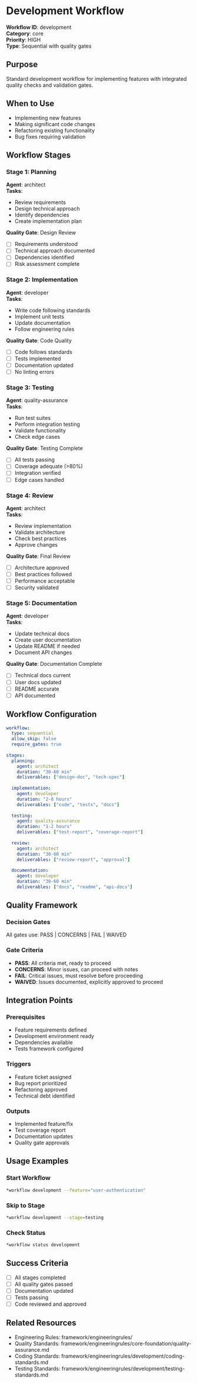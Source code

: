 # Development Workflow
**Workflow ID**: development  
**Category**: core  
**Priority**: HIGH  
**Type**: Sequential with quality gates  

## Purpose
Standard development workflow for implementing features with integrated quality checks and validation gates.

## When to Use
- Implementing new features
- Making significant code changes
- Refactoring existing functionality
- Bug fixes requiring validation

## Workflow Stages

### Stage 1: Planning
**Agent**: architect  
**Tasks**:
- Review requirements
- Design technical approach
- Identify dependencies
- Create implementation plan

**Quality Gate**: Design Review
- [ ] Requirements understood
- [ ] Technical approach documented
- [ ] Dependencies identified
- [ ] Risk assessment complete

### Stage 2: Implementation
**Agent**: developer  
**Tasks**:
- Write code following standards
- Implement unit tests
- Update documentation
- Follow engineering rules

**Quality Gate**: Code Quality
- [ ] Code follows standards
- [ ] Tests implemented
- [ ] Documentation updated
- [ ] No linting errors

### Stage 3: Testing
**Agent**: quality-assurance  
**Tasks**:
- Run test suites
- Perform integration testing
- Validate functionality
- Check edge cases

**Quality Gate**: Testing Complete
- [ ] All tests passing
- [ ] Coverage adequate (>80%)
- [ ] Integration verified
- [ ] Edge cases handled

### Stage 4: Review
**Agent**: architect  
**Tasks**:
- Review implementation
- Validate architecture
- Check best practices
- Approve changes

**Quality Gate**: Final Review
- [ ] Architecture approved
- [ ] Best practices followed
- [ ] Performance acceptable
- [ ] Security validated

### Stage 5: Documentation
**Agent**: developer  
**Tasks**:
- Update technical docs
- Create user documentation
- Update README if needed
- Document API changes

**Quality Gate**: Documentation Complete
- [ ] Technical docs current
- [ ] User docs updated
- [ ] README accurate
- [ ] API documented

## Workflow Configuration

```yaml
workflow:
  type: sequential
  allow_skip: false
  require_gates: true
  
stages:
  planning:
    agent: architect
    duration: "30-60 min"
    deliverables: ["design-doc", "tech-spec"]
    
  implementation:
    agent: developer
    duration: "2-8 hours"
    deliverables: ["code", "tests", "docs"]
    
  testing:
    agent: quality-assurance
    duration: "1-2 hours"
    deliverables: ["test-report", "coverage-report"]
    
  review:
    agent: architect
    duration: "30-60 min"
    deliverables: ["review-report", "approval"]
    
  documentation:
    agent: developer
    duration: "30-60 min"
    deliverables: ["docs", "readme", "api-docs"]
```

## Quality Framework

### Decision Gates
All gates use: PASS | CONCERNS | FAIL | WAIVED

### Gate Criteria
- **PASS**: All criteria met, ready to proceed
- **CONCERNS**: Minor issues, can proceed with notes
- **FAIL**: Critical issues, must resolve before proceeding
- **WAIVED**: Issues documented, explicitly approved to proceed

## Integration Points

### Prerequisites
- Feature requirements defined
- Development environment ready
- Dependencies available
- Tests framework configured

### Triggers
- Feature ticket assigned
- Bug report prioritized
- Refactoring approved
- Technical debt identified

### Outputs
- Implemented feature/fix
- Test coverage report
- Documentation updates
- Quality gate approvals

## Usage Examples

### Start Workflow
```bash
*workflow development --feature="user-authentication"
```

### Skip to Stage
```bash
*workflow development --stage=testing
```

### Check Status
```bash
*workflow status development
```

## Success Criteria
- [ ] All stages completed
- [ ] All quality gates passed
- [ ] Documentation updated
- [ ] Tests passing
- [ ] Code reviewed and approved

## Related Resources
- Engineering Rules: framework/engineeringrules/
- Quality Standards: framework/engineeringrules/core-foundation/quality-assurance.md
- Coding Standards: framework/engineeringrules/development/coding-standards.md
- Testing Standards: framework/engineeringrules/development/testing-standards.md